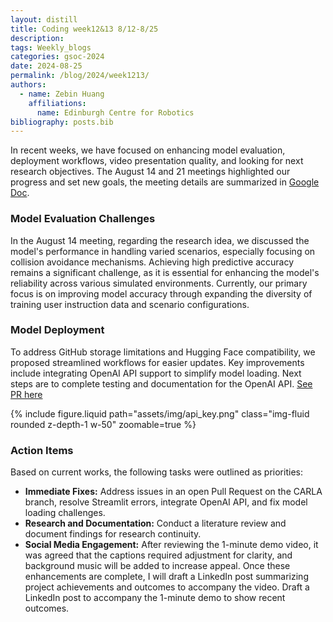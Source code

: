 ```yaml
---
layout: distill
title: Coding week12&13 8/12-8/25
description:
tags: Weekly_blogs
categories: gsoc-2024
date: 2024-08-25
permalink: /blog/2024/week1213/
authors:
  - name: Zebin Huang
    affiliations:
      name: Edinburgh Centre for Robotics
bibliography: posts.bib
---
```


In recent weeks, we have focused on enhancing model evaluation, deployment workflows, video presentation quality, and looking for next research objectives. The August 14 and 21 meetings highlighted our progress and set new goals, the meeting details are summarized in [Google Doc](https://docs.google.com/document/d/1b2ZEU5Gt8gP2ae_YzNSJSd7RukUrsG_aDJFLnbvoQiM/edit).

### Model Evaluation Challenges

In the August 14 meeting, regarding the research idea, we discussed the model's performance in handling varied scenarios, especially focusing on collision avoidance mechanisms. Achieving high predictive accuracy remains a significant challenge, as it is essential for enhancing the model's reliability across various simulated environments. Currently, our primary focus is on improving model accuracy through expanding the diversity of training user instruction data and scenario configurations.

### Model Deployment

To address GitHub storage limitations and Hugging Face compatibility, we proposed streamlined workflows for easier updates. Key improvements include integrating OpenAI API support to simplify model loading. Next steps are to complete testing and documentation for the OpenAI API. [See PR here](https://github.com/TheRoboticsClub/gsoc2024-ZebinHuang/pull/5)

{% include figure.liquid path="assets/img/api_key.png" class="img-fluid rounded z-depth-1 w-50" zoomable=true %}

### Action Items

Based on current works, the following tasks were outlined as priorities:

- **Immediate Fixes:** Address issues in an open Pull Request on the CARLA branch, resolve Streamlit errors, integrate OpenAI API, and fix model loading challenges.
- **Research and Documentation:** Conduct a literature review and document findings for research continuity.
- **Social Media Engagement:** After reviewing the 1-minute demo video, it was agreed that the captions required adjustment for clarity, and background music will be added to increase appeal. Once these enhancements are complete, I will draft a LinkedIn post summarizing project achievements and outcomes to accompany the video. Draft a LinkedIn post to accompany the 1-minute demo to show recent outcomes.
